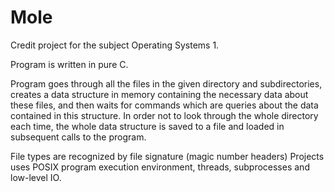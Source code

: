 # Mole
Credit project for the subject Operating Systems 1.

Program is written in pure C. 

Program goes through all the files in the given directory and subdirectories, creates a data structure in memory containing the necessary data about these files, and then waits for commands which are queries about the data contained in this structure. In order not to look through the whole directory each time, the whole data structure is saved to a file and loaded in subsequent calls to the program.

File types are recognized by file signature (magic number headers) Projects uses POSIX program execution environment, threads, subprocesses and low-level IO.  
